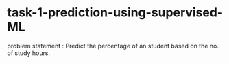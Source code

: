# task-1-prediction-using-supervised-ML
problem statement : Predict the percentage of an student based on the no. of study hours.
